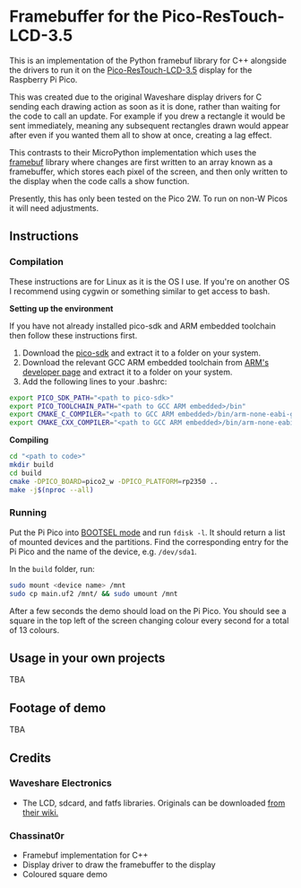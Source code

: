 # **Framebuffer for the Pico-ResTouch-LCD-3.5**

This is an implementation of the Python framebuf library for C++ alongside the drivers to run it on the <a href="https://www.waveshare.com/wiki/Pico-ResTouch-LCD-3.5">Pico-ResTouch-LCD-3.5</a> display for the Raspberry Pi Pico.

This was created due to the original Waveshare display drivers for C sending each drawing action as soon as it is done, rather than waiting for the code to call an update. For example if you drew a rectangle it would be sent immediately, meaning any subsequent rectangles drawn would appear after even if you wanted them all to show at once, creating a lag effect. 

This contrasts to their MicroPython implementation which uses the <a href="https://docs.micropython.org/en/latest/library/framebuf.html">framebuf</a> library where changes are first written to an array known as a framebuffer, which stores each pixel of the screen, and then only written to the display when the code calls a show function.

Presently, this has only been tested on the Pico 2W. To run on non-W Picos it will need adjustments.

## **Instructions**

### **Compilation**

These instructions are for Linux as it is the OS I use. If you're on another OS I recommend using cygwin or something similar to get access to bash.

**Setting up the environment**

If you have not already installed pico-sdk and ARM embedded toolchain then follow these instructions first.

1. Download the <a href="https://github.com/raspberrypi/pico-sdk">pico-sdk</a> and extract it to a folder on your system.
2. Download the relevant GCC ARM embedded toolchain from <a href="https://developer.arm.com/downloads/-/gnu-rm">ARM's developer page</a> and extract it to a folder on your system.
3. Add the following lines to your .bashrc:

```bash
export PICO_SDK_PATH="<path to pico-sdk>"
export PICO_TOOLCHAIN_PATH="<path to GCC ARM embedded>/bin"
export CMAKE_C_COMPILER="<path to GCC ARM embedded>/bin/arm-none-eabi-gcc"
export CMAKE_CXX_COMPILER="<path to GCC ARM embedded>/bin/arm-none-eabi-g++"
```

**Compiling**

```bash
cd "<path to code>"
mkdir build
cd build
cmake -DPICO_BOARD=pico2_w -DPICO_PLATFORM=rp2350 ..
make -j$(nproc --all)
```

### Running

Put the Pi Pico into <a href="https://projects.raspberrypi.org/en/projects/getting-started-with-the-pico">BOOTSEL mode</a> and run `fdisk -l`. It should return a list of mounted devices and the partitions. Find the corresponding entry for the Pi Pico and the name of the device, e.g. `/dev/sda1`.

In the `build` folder, run:

```bash
sudo mount <device name> /mnt
sudo cp main.uf2 /mnt/ && sudo umount /mnt
```

After a few seconds the demo should load on the Pi Pico. You should see a square in the top left of the screen changing colour every second for a total of 13 colours.

## Usage in your own projects

TBA

## Footage of demo

TBA

## Credits

### Waveshare Electronics

- The LCD, sdcard, and fatfs libraries. Originals can be downloaded <a href="https://www.waveshare.com/wiki/Pico-ResTouch-LCD-3.5">from their wiki.</a>

### Chassinat0r

- Framebuf implementation for C++
- Display driver to draw the framebuffer to the display
- Coloured square demo
